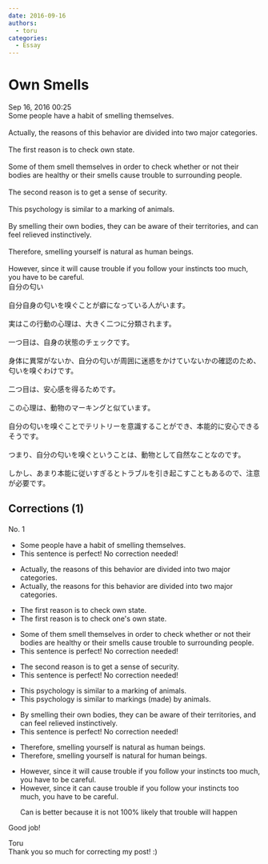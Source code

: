 ```yaml
---
date: 2016-09-16
authors:
  - toru
categories:
  - Essay
---
```


<h1 id="subject_show">Own Smells</h1>
<div class="date">Sep 16, 2016 00:25</div>
<div id="post"><div id="body_show_ori">
Some people have a habit of smelling themselves.<br/><br/>Actually, the reasons of this behavior are divided into two major categories.<br/><br/>The first reason is to check own state.<br/><br/>Some of them smell themselves in order to check whether or not their bodies are healthy or their smells cause trouble to surrounding people.<br/><br/>The second reason is to get a sense of security.<br/><br/>This psychology is similar to a marking of animals.<br/><br/>By smelling their own bodies, they can be aware of their territories, and can feel relieved instinctively.<br/><br/>Therefore, smelling yourself is natural as human beings.<br/><br/>However, since it will cause trouble if you follow your instincts too much, you have to be careful.
</div></div>

<!-- more -->

<div id="post_ja"><div id="body_show_mo">
自分の匂い<br/><br/>自分自身の匂いを嗅ぐことが癖になっている人がいます。<br/><br/>実はこの行動の心理は、大きく二つに分類されます。<br/><br/>一つ目は、自身の状態のチェックです。<br/><br/>身体に異常がないか、自分の匂いが周囲に迷惑をかけていないかの確認のため、匂いを嗅ぐわけです。<br/><br/>二つ目は、安心感を得るためです。<br/><br/>この心理は、動物のマーキングと似ています。<br/><br/>自分の匂いを嗅ぐことでテリトリーを意識することができ、本能的に安心できるそうです。<br/><br/>つまり、自分の匂いを嗅ぐということは、動物として自然なことなのです。<br/><br/>しかし、あまり本能に従いすぎるとトラブルを引き起こすこともあるので、注意が必要です。
</div></div>

## Corrections (1)
<div id="block"><div class="first_name"> No. 1　<span class="just_name"></span></div><div id="block2">
<ul class="correction_field">
<li class="incorrect">Some people have a habit of smelling themselves.</li>
<li class="corrected perfect">This sentence is perfect! No correction needed!</li>
</ul>
<ul class="correction_field">
<li class="incorrect">Actually, the reasons of this behavior are divided into two major categories.</li>
<li class="corrected correct">
Actually, the reasons <span class="f_blue">for</span> this behavior are divided into two major categories.
</li>
</ul>
<ul class="correction_field">
<li class="incorrect">The first reason is to check own state.</li>
<li class="corrected correct">
The first reason is to check <span class="f_blue">one's</span> own state.
</li>
</ul>
<ul class="correction_field">
<li class="incorrect">Some of them smell themselves in order to check whether or not their bodies are healthy or their smells cause trouble to surrounding people.</li>
<li class="corrected perfect">This sentence is perfect! No correction needed!</li>
</ul>
<ul class="correction_field">
<li class="incorrect">The second reason is to get a sense of security.</li>
<li class="corrected perfect">This sentence is perfect! No correction needed!</li>
</ul>
<ul class="correction_field">
<li class="incorrect">This psychology is similar to a marking of animals.</li>
<li class="corrected correct">
This psychology is similar to <span class="f_blue">markings (made) by</span> animals.
</li>
</ul>
<ul class="correction_field">
<li class="incorrect">By smelling their own bodies, they can be aware of their territories, and can feel relieved instinctively.</li>
<li class="corrected perfect">This sentence is perfect! No correction needed!</li>
</ul>
<ul class="correction_field">
<li class="incorrect">Therefore, smelling yourself is natural as human beings.</li>
<li class="corrected correct">
Therefore, smelling yourself is natural <span class="f_blue">for</span> human beings.
</li>
</ul>
<ul class="correction_field">
<li class="incorrect">However, since it will cause trouble if you follow your instincts too much, you have to be careful.</li>
<li class="corrected correct">
However, since it <span class="f_blue">can</span> cause trouble if you follow your instincts too much, you have to be careful.
<p class="correction_comment">Can is better because it is not 100% likely that trouble will happen</p>
</li>
</ul>
<p class="comment_small">
 Good job!
</p>

</div><div class="name"><span class="just_name">Toru</span><br>
Thank you so much for correcting my post! :)
</div>
</div>

